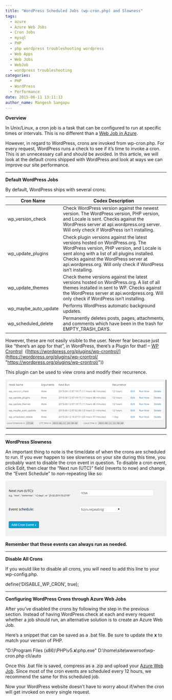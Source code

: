 ```yaml
---
title: "WordPress Scheduled Jobs (wp-cron.php) and Slowness"
tags:
  - azure
  - Azure Web Jobs
  - Cron Jobs
  - mysql
  - PHP
  - php wordpress troubleshooting wordpress
  - Web Apps
  - Web Jobs
  - WebJob
  - wordpress troubleshooting
categories:
  - PHP
  - WordPress
  - Performance
date: 2015-06-11 13:11:13
author_name: Mangesh Sangapu
---
```


**Overview**

In Unix/Linux, a cron job is a task that can be configured to run at specific times or intervals. This is no different than a [Web Job in Azure](https://azure.microsoft.com/en-us/documentation/articles/web-sites-create-web-jobs/).

However, in regard to WordPress, crons are invoked from wp-cron.php. For every request, WordPress runs a check to see if it’s time to invoke a cron. This is an unnecessary call and should be avoided. In this article, we will look at the default crons shipped with WordPress and look at ways we can improve our site performance.

* * *

**Default WordPress Jobs**

By default, WordPress ships with several crons:

|**Cron Name**|**Codex Description**|
|---|---|
|wp\_version\_check|Check WordPress version against the newest version. The WordPress version, PHP version, and Locale is sent. Checks against the WordPress server at api.wordpress.org server. Will only check if WordPress isn’t installing.|
|wp\_update\_plugins|Check plugin versions against the latest versions hosted on WordPress.org. The WordPress version, PHP version, and Locale is sent along with a list of all plugins installed. Checks against the WordPress server at api.wordpress.org. Will only check if WordPress isn’t installing.|
|wp\_update\_themes| Check theme versions against the latest versions hosted on WordPress.org. A list of all themes installed in sent to WP. Checks against the WordPress server at api.wordpress.org. Will only check if WordPress isn’t installing.|
wp\_maybe\_auto_update|Performs WordPress automatic background updates.|
|wp\_scheduled\_delete|Permanently deletes posts, pages, attachments, and comments which have been in the trash for EMPTY\_TRASH\_DAYS.

However, these are not easily visible to the user. Never fear because just like “there’s an app for that”, in WordPress, there’s a Plugin for that! – [WP Crontrol](https://wordpress.org/plugins/wp-crontrol/)  ([https://wordpress.org/plugins/wp-crontrol/](https://wordpress.org/plugins/wp-crontrol/ "https://wordpress.org/plugins/wp-crontrol/"))

This plugin can be used to view crons and modify their recurrence.

[![5732.crontrol1[1]](/media/2019/03/3465.5732.crontrol11_thumb_3A71E563.png "5732.crontrol1[1]")](/media/2019/03/8156.5732.crontrol11_342B0ED5.png)

* * *

**WordPress Slowness**

An important thing to note is the time/date of when the crons are scheduled to run. If you ever happen to see slowness on your site during this time, you probably want to disable the cron event in question. To disable a cron event, click Edit, then clear the “Next run (UTC)” field (reverts to now) and change the “Event Schedule” to non-repeating like so:

![](/media/2019/03/0184.crontrol2.png)

**Remember that these events can always run as needed.**

* * *

**Disable All Crons**

If you would like to disable all crons, you will need to add this line to your wp-config.php.

define(‘DISABLE\_WP\_CRON’, true);

* * *

**Configuring WordPress Crons through Azure Web Jobs**

After you’ve disabled the crons by following the step in the previous section. Instead of having WordPress check at each and every request whether a job should run, an alternative solution is to create an Azure Web Job.

Here’s a snippet that can be saved as a .bat file. Be sure to update the **x** to match your version of PHP.

"D:\\Program Files (x86)\\PHP\\v5.**x**\\php.exe" D:\\home\\site\\wwwroot\\wp-cron.php cli/auto

Once this .bat file is saved, compress as a .zip and upload your [Azure Web Job](https://azure.microsoft.com/en-us/documentation/articles/web-sites-create-web-jobs/). Since most of the cron events are scheduled every 12 hours, we recommend the same for this scheduled job.

Now your WordPress website doesn’t have to worry about if/when the cron will get invoked on every single request.